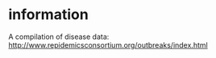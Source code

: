# information


A compilation of disease data: http://www.repidemicsconsortium.org/outbreaks/index.html
